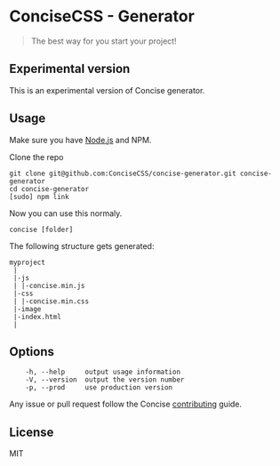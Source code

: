 # ConciseCSS - Generator
> The best way for you start your project!  

## Experimental version
This is an experimental version of Concise generator.

## Usage

Make sure you have [Node.js](http://nodejs.org) and NPM.

Clone the repo
```
git clone git@github.com:ConciseCSS/concise-generator.git concise-generator
cd concise-generator
[sudo] npm link
```

Now you can use this normaly.

`concise [folder]`

The following structure gets generated:

```
myproject
 |
 |-js
 | |-concise.min.js
 |-css
 | |-concise.min.css
 |-image
 |-index.html
 |
```

## Options
```
    -h, --help     output usage information
    -V, --version  output the version number
    -p, --prod     use production version
```

Any issue or pull request follow the Concise [contributing](https://github.com/ConciseCSS/concise.css/blob/master/CONTRIBUTING.md) guide.

## License
MIT
